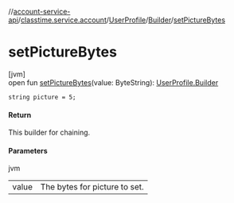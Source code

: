 //[account-service-api](../../../../index.md)/[classtime.service.account](../../index.md)/[UserProfile](../index.md)/[Builder](index.md)/[setPictureBytes](set-picture-bytes.md)

# setPictureBytes

[jvm]\
open fun [setPictureBytes](set-picture-bytes.md)(value: ByteString): [UserProfile.Builder](index.md)

`string picture = 5;`

#### Return

This builder for chaining.

#### Parameters

jvm

| | |
|---|---|
| value | The bytes for picture to set. |
